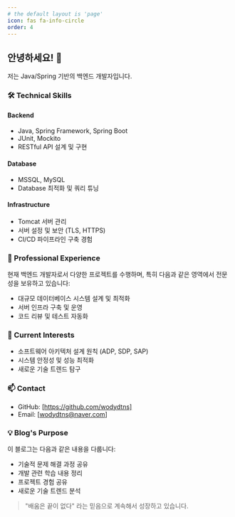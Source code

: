 ```yaml
---
# the default layout is 'page'
icon: fas fa-info-circle
order: 4
---
```


## 안녕하세요! 👋

저는 Java/Spring 기반의 백엔드 개발자입니다.

### 🛠 Technical Skills

#### Backend
- Java, Spring Framework, Spring Boot
- JUnit, Mockito
- RESTful API 설계 및 구현

#### Database
- MSSQL, MySQL
- Database 최적화 및 쿼리 튜닝

#### Infrastructure
- Tomcat 서버 관리
- 서버 설정 및 보안 (TLS, HTTPS)
- CI/CD 파이프라인 구축 경험

### 💼 Professional Experience

현재 백엔드 개발자로서 다양한 프로젝트를 수행하며, 특히 다음과 같은 영역에서 전문성을 보유하고 있습니다:
- 대규모 데이터베이스 시스템 설계 및 최적화
- 서버 인프라 구축 및 운영
- 코드 리뷰 및 테스트 자동화

### 🌱 Current Interests

- 소프트웨어 아키텍처 설계 원칙 (ADP, SDP, SAP)
- 시스템 안정성 및 성능 최적화
- 새로운 기술 트렌드 탐구

### 📫 Contact

- GitHub: [https://github.com/wodydtns]
- Email: [wodydtns@naver.com]

### 💡 Blog's Purpose

이 블로그는 다음과 같은 내용을 다룹니다:
- 기술적 문제 해결 과정 공유
- 개발 관련 학습 내용 정리
- 프로젝트 경험 공유
- 새로운 기술 트렌드 분석

> "배움은 끝이 없다" 라는 믿음으로 계속해서 성장하고 있습니다.
